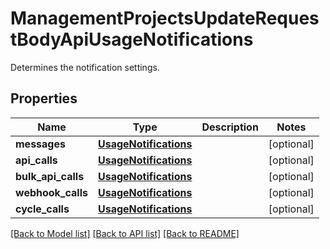 # ManagementProjectsUpdateRequestBodyApiUsageNotifications

Determines the notification settings.

## Properties

Name | Type | Description | Notes
------------ | ------------- | ------------- | -------------
**messages** | [**UsageNotifications**](UsageNotifications.md) |  | [optional] 
**api_calls** | [**UsageNotifications**](UsageNotifications.md) |  | [optional] 
**bulk_api_calls** | [**UsageNotifications**](UsageNotifications.md) |  | [optional] 
**webhook_calls** | [**UsageNotifications**](UsageNotifications.md) |  | [optional] 
**cycle_calls** | [**UsageNotifications**](UsageNotifications.md) |  | [optional] 

[[Back to Model list]](../README.md#documentation-for-models) [[Back to API list]](../README.md#documentation-for-api-endpoints) [[Back to README]](../README.md)



